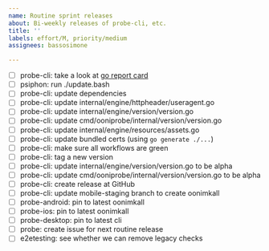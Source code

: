 ```yaml
---
name: Routine sprint releases
about: Bi-weekly releases of probe-cli, etc.
title: ''
labels: effort/M, priority/medium
assignees: bassosimone

---
```


- [ ] probe-cli: take a look at [go report card](https://goreportcard.com/report/github.com/ooni/probe-cli)
- [ ] psiphon: run ./update.bash
- [ ] probe-cli: update dependencies
- [ ] probe-cli: update internal/engine/httpheader/useragent.go
- [ ] probe-cli: update internal/engine/version/version.go
- [ ] probe-cli: update cmd/ooniprobe/internal/version/version.go
- [ ] probe-cli: update internal/engine/resources/assets.go
- [ ] probe-cli: update bundled certs (using `go generate ./...`)
- [ ] probe-cli: make sure all workflows are green
- [ ] probe-cli: tag a new version
- [ ] probe-cli: update internal/engine/version/version.go to be alpha
- [ ] probe-cli: update cmd/ooniprobe/internal/version/version.go to be alpha
- [ ] probe-cli: create release at GitHub
- [ ] probe-cli: update mobile-staging branch to create oonimkall
- [ ] probe-android: pin to latest oonimkall
- [ ] probe-ios: pin to latest oonimkall
- [ ] probe-desktop: pin to latest cli
- [ ] probe: create issue for next routine release
- [ ] e2etesting: see whether we can remove legacy checks
